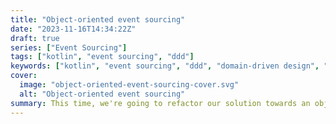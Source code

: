 ```yaml
---
title: "Object-oriented event sourcing"
date: "2023-11-16T14:34:22Z"
draft: true
series: ["Event Sourcing"]
tags: ["kotlin", "event sourcing", "ddd"]
keywords: ["kotlin", "event sourcing", "ddd", "domain-driven design", "dddesign"]
cover:
  image: "object-oriented-event-sourcing-cover.svg"
  alt: "Object-oriented event sourcing"
summary: This time, we're going to refactor our solution towards an object-oriented (OOP) style. The finite state machine we implemented previously enables us to take advantage of polymorphic behaviour while sticking to immutability.
---
```


<!-- https://excalidraw.com/#json=cKVgrv9mYLKdLEWWg2h9i,0VHkqXpTBsfTyHzGOduhJg -->